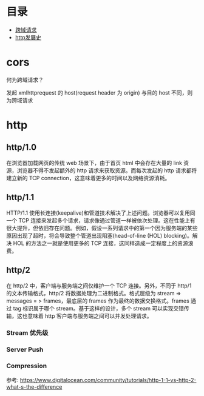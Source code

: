 目录
=================

+ [跨域请求](#cors)
+ [http发展史](#http)

# cors

何为跨域请求？

发起 xmlhttprequest 的 host(request header 为 origin) 与目的 host 不同，则为跨域请求

# http

## http/1.0

在浏览器加载网页的传统 web 场景下，由于首页 html 中会存在大量的 link 资源，浏览器不得不发起额外的 http 请求来获取资源。而每次发起的 http 请求都将建立新的 TCP connection，这意味着更多的时间以及网络资源消耗。

## http/1.1

HTTP/1.1 使用长连接(keepalive)和管道技术解决了上述问题。浏览器可以复用同一个 TCP 连接来发起多个请求，请求像通过管道一样被依次处理。这在性能上有很大提升，但依旧存在问题。例如，假设一系列请求中的第一个因为服务端的某些原因出现了超时，将会导致整个管道出现阻塞(head-of-line (HOL) blocking)。解决 HOL 的方法之一就是使用更多的 TCP 连接，这同样造成一定程度上的资源浪费。

## http/2

在 http/2 中，客户端与服务端之间仅维护一个 TCP 连接。另外，不同于 http/1 的文本传输格式，http/2 将数据处理为二进制格式。格式层级为 stream => messages = > frames，最底层的 frames 作为最终的数据交换格式。frames 通过 tag 标识属于哪个 stream。基于这样的设计，多个 stream 可以实现交错传输，这也意味着 http 客户端与服务端之间可以并发处理请求。

### Stream 优先级

### Server Push

### Compression

参考: https://www.digitalocean.com/community/tutorials/http-1-1-vs-http-2-what-s-the-difference
